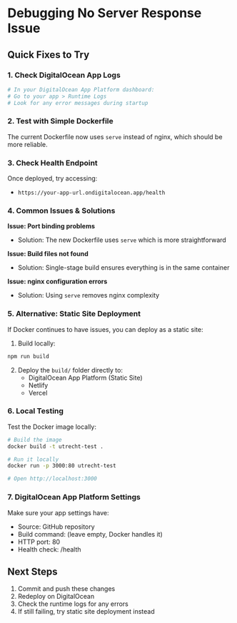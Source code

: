 # Debugging No Server Response Issue

## Quick Fixes to Try

### 1. Check DigitalOcean App Logs
```bash
# In your DigitalOcean App Platform dashboard:
# Go to your app > Runtime Logs
# Look for any error messages during startup
```

### 2. Test with Simple Dockerfile
The current Dockerfile now uses `serve` instead of nginx, which should be more reliable.

### 3. Check Health Endpoint
Once deployed, try accessing:
- `https://your-app-url.ondigitalocean.app/health`

### 4. Common Issues & Solutions

**Issue: Port binding problems**
- Solution: The new Dockerfile uses `serve` which is more straightforward

**Issue: Build files not found**
- Solution: Single-stage build ensures everything is in the same container

**Issue: nginx configuration errors**
- Solution: Using `serve` removes nginx complexity

### 5. Alternative: Static Site Deployment

If Docker continues to have issues, you can deploy as a static site:

1. Build locally:
```bash
npm run build
```

2. Deploy the `build/` folder directly to:
   - DigitalOcean App Platform (Static Site)
   - Netlify
   - Vercel

### 6. Local Testing

Test the Docker image locally:
```bash
# Build the image
docker build -t utrecht-test .

# Run it locally
docker run -p 3000:80 utrecht-test

# Open http://localhost:3000
```

### 7. DigitalOcean App Platform Settings

Make sure your app settings have:
- Source: GitHub repository
- Build command: (leave empty, Docker handles it)
- HTTP port: 80
- Health check: /health

## Next Steps

1. Commit and push these changes
2. Redeploy on DigitalOcean
3. Check the runtime logs for any errors
4. If still failing, try static site deployment instead
